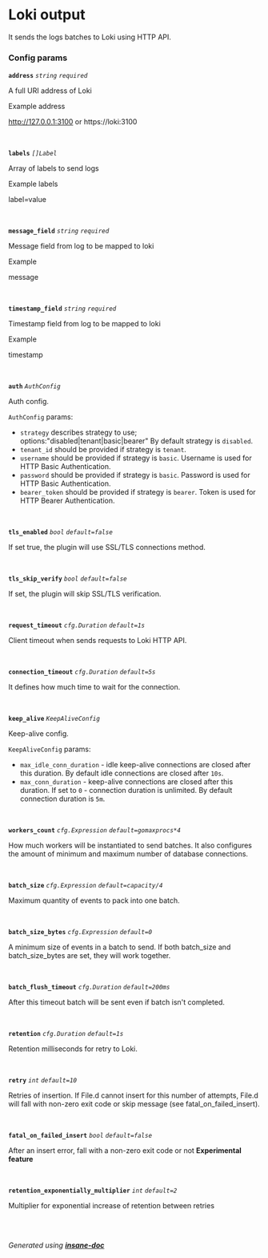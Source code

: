 # Loki output
It sends the logs batches to Loki using HTTP API.

### Config params
**`address`** *`string`* *`required`* 

A full URI address of Loki

Example address

http://127.0.0.1:3100 or https://loki:3100

<br>

**`labels`** *`[]Label`* 

Array of labels to send logs

Example labels

label=value

<br>

**`message_field`** *`string`* *`required`* 

Message field from log to be mapped to loki

Example

message

<br>

**`timestamp_field`** *`string`* *`required`* 

Timestamp field from log to be mapped to loki

Example

timestamp

<br>

**`auth`** *`AuthConfig`* 

Auth config.

`AuthConfig` params:
* `strategy` describes strategy to use; options:"disabled|tenant|basic|bearer"
By default strategy is `disabled`.
* `tenant_id` should be provided if strategy is `tenant`.
* `username` should be provided if strategy is `basic`.
Username is used for HTTP Basic Authentication.
* `password` should be provided if strategy is `basic`.
Password is used for HTTP Basic Authentication.
* `bearer_token` should be provided if strategy is `bearer`.
Token is used for HTTP Bearer Authentication.

<br>

**`tls_enabled`** *`bool`* *`default=false`* 

If set true, the plugin will use SSL/TLS connections method.

<br>

**`tls_skip_verify`** *`bool`* *`default=false`* 

If set, the plugin will skip SSL/TLS verification.

<br>

**`request_timeout`** *`cfg.Duration`* *`default=1s`* 

Client timeout when sends requests to Loki HTTP API.

<br>

**`connection_timeout`** *`cfg.Duration`* *`default=5s`* 

It defines how much time to wait for the connection.

<br>

**`keep_alive`** *`KeepAliveConfig`* 

Keep-alive config.

`KeepAliveConfig` params:
* `max_idle_conn_duration` - idle keep-alive connections are closed after this duration.
By default idle connections are closed after `10s`.
* `max_conn_duration` - keep-alive connections are closed after this duration.
If set to `0` - connection duration is unlimited.
By default connection duration is `5m`.

<br>

**`workers_count`** *`cfg.Expression`* *`default=gomaxprocs*4`* 

How much workers will be instantiated to send batches.
It also configures the amount of minimum and maximum number of database connections.

<br>

**`batch_size`** *`cfg.Expression`* *`default=capacity/4`* 

Maximum quantity of events to pack into one batch.

<br>

**`batch_size_bytes`** *`cfg.Expression`* *`default=0`* 

A minimum size of events in a batch to send.
If both batch_size and batch_size_bytes are set, they will work together.

<br>

**`batch_flush_timeout`** *`cfg.Duration`* *`default=200ms`* 

After this timeout batch will be sent even if batch isn't completed.

<br>

**`retention`** *`cfg.Duration`* *`default=1s`* 

Retention milliseconds for retry to Loki.

<br>

**`retry`** *`int`* *`default=10`* 

Retries of insertion. If File.d cannot insert for this number of attempts,
File.d will fall with non-zero exit code or skip message (see fatal_on_failed_insert).

<br>

**`fatal_on_failed_insert`** *`bool`* *`default=false`* 

After an insert error, fall with a non-zero exit code or not
**Experimental feature**

<br>

**`retention_exponentially_multiplier`** *`int`* *`default=2`* 

Multiplier for exponential increase of retention between retries

<br>


<br>*Generated using [__insane-doc__](https://github.com/vitkovskii/insane-doc)*